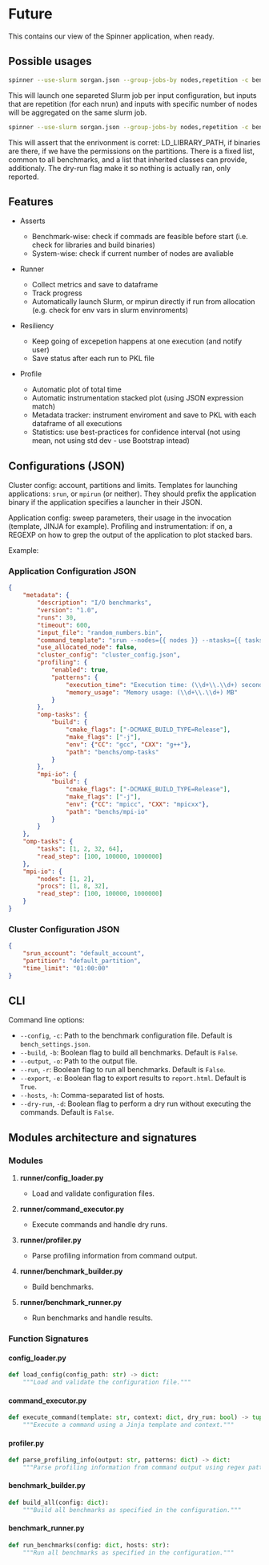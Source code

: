 # Future

This contains our view of the Spinner application, when ready.

## Possible usages

```sh
spinner --use-slurm sorgan.json --group-jobs-by nodes,repetition -c benchmark.json -r T
```

This will launch one separeted Slurm job per input configuration, but inputs that are repetition (for each nrun) and inputs with specific number of nodes will be aggregated on the same slurm job.

```sh
spinner --use-slurm sorgan.json --group-jobs-by nodes,repetition -c benchmark.json -r T --dry-run --assert-environmnet
```

This will assert that the enrivonment is corret: LD_LIBRARY_PATH, if binaries are there, if we have the permissions on the partitions. There is a fixed list, common to all benchmarks, and a list that inherited classes can provide, additionaly. The dry-run flag make it so nothing is actually ran, only reported.


## Features

- Asserts
  - Benchmark-wise: check if commads are feasible before start (i.e. check for libraries and build binaries)
  - System-wise: check if current number of nodes are avaliable

- Runner
  - Collect metrics and save to dataframe
  - Track progress
  - Automatically launch Slurm, or mpirun directly if run from allocation (e.g. check for env vars in slurm envinroments)

- Resiliency
  - Keep going of excepetion happens at one execution (and notify user)
  - Save status after each run to PKL file

- Profile
  - Automatic plot of total time
  - Automatic instrumentation stacked plot (using JSON expression match)
  - Metadata tracker: instrument enviroment and save to PKL with each dataframe of all executions
  - Statistics: use best-practices for confidence interval (not using mean, not using std dev - use Bootstrap intead)


## Configurations (JSON)

Cluster config: account, partitions and limits. Templates for launching applications: `srun`, or `mpirun` (or neither). They should prefix the application binary if the application specifies a launcher in their JSON.

Application config: sweep parameters, their usage in the invocation (template, JINJA for example). Profiling and instrumentation: if on, a REGEXP on how to grep the output of the application to plot stacked bars.

Example:

### Application Configuration JSON

```json
{
    "metadata": {
        "description": "I/O benchmarks",
        "version": "1.0",
        "runs": 30,
        "timeout": 600,
        "input_file": "random_numbers.bin",
        "command_template": "srun --nodes={{ nodes }} --ntasks={{ tasks }} --time={{ timeout }} {{ executable }}",
        "use_allocated_node": false,
        "cluster_config": "cluster_config.json",
        "profiling": {
            "enabled": true,
            "patterns": {
                "execution_time": "Execution time: (\\d+\\.\\d+) seconds",
                "memory_usage": "Memory usage: (\\d+\\.\\d+) MB"
            }
        },
        "omp-tasks": {
            "build": {
                "cmake_flags": ["-DCMAKE_BUILD_TYPE=Release"],
                "make_flags": ["-j"],
                "env": {"CC": "gcc", "CXX": "g++"},
                "path": "benchs/omp-tasks"
            }
        },
        "mpi-io": {
            "build": {
                "cmake_flags": ["-DCMAKE_BUILD_TYPE=Release"],
                "make_flags": ["-j"],
                "env": {"CC": "mpicc", "CXX": "mpicxx"},
                "path": "benchs/mpi-io"
            }
        }
    },
    "omp-tasks": {
        "tasks": [1, 2, 32, 64],
        "read_step": [100, 100000, 1000000]
    },
    "mpi-io": {
        "nodes": [1, 2],
        "procs": [1, 8, 32],
        "read_step": [100, 100000, 1000000]
    }
}
```

### Cluster Configuration JSON

```json
{
    "srun_account": "default_account",
    "partition": "default_partition",
    "time_limit": "01:00:00"
}
```

## CLI

Command line options:

- `--config`, `-c`: Path to the benchmark configuration file. Default is `bench_settings.json`.
- `--build`, `-b`: Boolean flag to build all benchmarks. Default is `False`.
- `--output`, `-o`: Path to the output file.
- `--run`, `-r`: Boolean flag to run all benchmarks. Default is `False`.
- `--export`, `-e`: Boolean flag to export results to `report.html`. Default is `True`.
- `--hosts`, `-h`: Comma-separated list of hosts.
- `--dry-run`, `-d`: Boolean flag to perform a dry run without executing the commands. Default is `False`.

## Modules architecture and signatures

### Modules

1. **runner/config_loader.py**
   - Load and validate configuration files.

2. **runner/command_executor.py**
   - Execute commands and handle dry runs.

3. **runner/profiler.py**
   - Parse profiling information from command output.

4. **runner/benchmark_builder.py**
   - Build benchmarks.

5. **runner/benchmark_runner.py**
   - Run benchmarks and handle results.

### Function Signatures

#### config_loader.py

```python
def load_config(config_path: str) -> dict:
    """Load and validate the configuration file."""
```

#### command_executor.py

```python
def execute_command(template: str, context: dict, dry_run: bool) -> tuple:
    """Execute a command using a Jinja template and context."""
```

#### profiler.py

```python
def parse_profiling_info(output: str, patterns: dict) -> dict:
    """Parse profiling information from command output using regex patterns."""
```

#### benchmark_builder.py

```python
def build_all(config: dict):
    """Build all benchmarks as specified in the configuration."""
```

#### benchmark_runner.py

```python
def run_benchmarks(config: dict, hosts: str):
    """Run all benchmarks as specified in the configuration."""
```